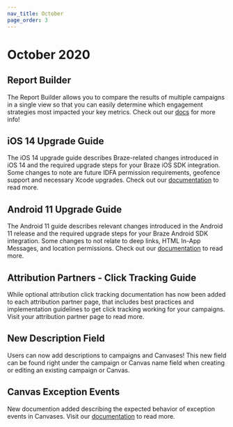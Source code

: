 ```yaml
---
nav_title: October
page_order: 3
---
```


# October 2020

## Report Builder
The Report Builder allows you to compare the results of multiple campaigns in a single view so that you can easily determine which engagement strategies most impacted your key metrics. Check out our [docs](https://www.braze.com/docs/report_builder) for more info!

## iOS 14 Upgrade Guide
The iOS 14 upgrade guide describes Braze-related changes introduced in iOS 14 and the required upgrade steps for your Braze iOS SDK integration. Some changes to note are future IDFA permission requirements, geofence support and necessary Xcode upgrades. Check out our [documentation](https://www.braze.com/docs/developer_guide/platform_integration_guides/ios/ios_14/) to read more. 

## Android 11 Upgrade Guide
The Android 11 guide describes relevant changes introduced in the Android 11 release and the required upgrade steps for your Braze Android SDK integration. Some changes to not relate to deep links, HTML In-App Messages, and location permissions. Check out our [documentation](https://www.braze.com/docs/developer_guide/platform_integration_guides/android/android_11/) to read more.

## Attribution Partners - Click Tracking Guide
While optional attribution click tracking documentation has now been added to each attribution partner page, that includes best practices and implementation guidelines to get click tracking working for your campaigns. Visit your attribution partner page to read more. 

## New Description Field
Users can now add descriptions to campaigns and Canvases! This new field can be found right under the campaign or Canvas name field when creating or editing an existing campaign or Canvas. 

## Canvas Exception Events
New documention added describing the expected behavior of exception events in Canvases. Visit our [documentation](https://www.braze.com/docs/user_guide/engagement_tools/canvas/create_a_canvas/exception_events/) to read more.